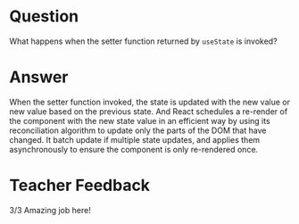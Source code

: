 # Question

What happens when the setter function returned by `useState` is invoked?

# Answer
When the setter function invoked, the state is updated with the new value or new value based on the previous state. And React schedules a re-render of the component with the new state value in an efficient way by using its reconciliation algorithm to update only the parts of the DOM that have changed. It batch update if multiple state updates, and applies them asynchronously to ensure the component is only re-rendered once.

# Teacher Feedback
3/3 
Amazing job here!